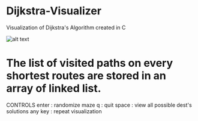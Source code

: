 # Dijkstra-Visualizer
Visualization of Dijkstra's Algorithm created in C

![alt text](https://cdn.discordapp.com/attachments/1041011411658223636/1193237901836824616/Screenshot_2024-01-06_222833.png)

# The list of visited paths on every shortest routes are stored in an array of linked list.

CONTROLS
enter      : randomize maze
q          : quit
space      : view all possible dest's solutions
any key    : repeat visualization
